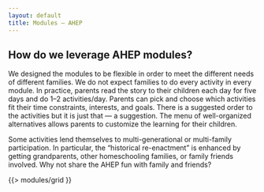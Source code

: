 ```yaml
---
layout: default
title: Modules – AHEP
---
```


<section class="leadin" markdown="1">

# How do we leverage AHEP modules?

We designed the modules to be flexible in order to meet the
different needs of different families. We do not expect families to
do every activity in every module. In practice, parents read the
story to their children each day for five days and do 1–2
activities/day. Parents can pick and choose which activities fit
their time constraints, interests, and goals. There is a suggested
order to the activities but it is just that — a suggestion. The menu
of well-organized alternatives allows parents to customize the
learning for their children.

Some activities lend themselves to multi-generational or multi-family
participation. In particular, the “historical re-enactment” is
enhanced by getting grandparents, other homeschooling families, or
family friends involved. Why not share the AHEP fun with family and
friends?

</section>

{{> modules/grid }}
